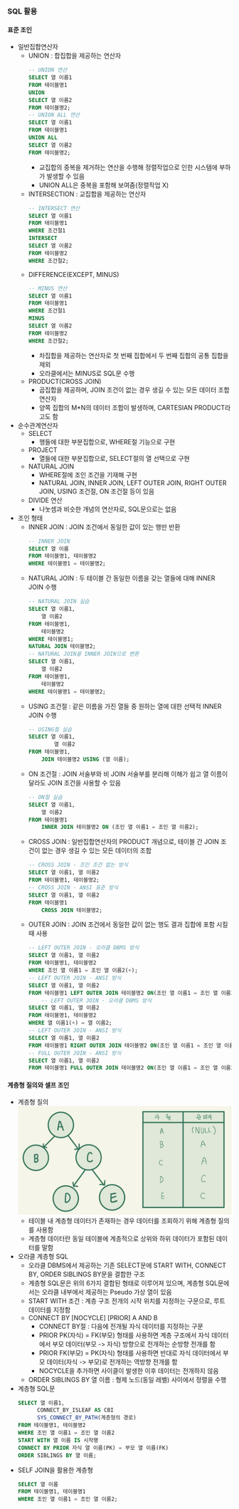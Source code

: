 ### SQL 활용
#### 표준 조인
- 일반집합연산자
  - UNION : 합집합을 제공하는 연산자
    ```sql
    -- UNION 연산
    SELECT 열 이름1
    FROM 테이블명1
    UNION
    SELECT 열 이름2
    FROM 테이블명2;
    -- UNION ALL 연산
    SELECT 열 이름1
    FROM 테이블명1
    UNION ALL
    SELECT 열 이름2
    FROM 테이블명2;
    ```
    - 교집합의 중복을 제거하는 연산을 수행해 정렬작업으로 인한 시스템에 부하가 발생할 수 있음
    - UNION ALL은 중복을 포함해 보여줌(정렬작업 X)
  - INTERSECTION : 교집합을 제공하는 연산자
    ```sql
    -- INTERSECT 연산
    SELECT 열 이름1
    FROM 테이블명1
    WHERE 조건절1
    INTERSECT
    SELECT 열 이름2
    FROM 테이블명2
    WHERE 조건절2;
    ```
  - DIFFERENCE(EXCEPT, MINUS)
    ```sql
    -- MINUS 연산
    SELECT 열 이름1
    FROM 테이블명1
    WHERE 조건절1
    MINUS
    SELECT 열 이름2
    FROM 테이블명2
    WHERE 조건절2;
    ```
    - 차집합을 제공하는 연산자로 첫 번째 집합에서 두 번째 집합의 공통 집합을 제외
    - 오라클에서는 MINUS로 SQL문 수행
  - PRODUCT(CROSS JOIN)
    - 곱집합을 제공하며, JOIN 조건이 없는 경우 생길 수 있는 모든 데이터 조합 연산자
    - 양쪽 집합의 M*N의 데이터 조합이 발생하며, CARTESIAN PRODUCT라고도 함
- 순수관계연산자
  - SELECT
    - 행들에 대한 부분집합으로, WHERE절 기능으로 구현
  - PROJECT
    - 열들에 대한 부분집합으로, SELECT절의 열 선택으로 구현
  - NATURAL JOIN
    - WHERE절에 조인 조건을 기재해 구현
    - NATURAL JOIN, INNER JOIN, LEFT OUTER JOIN, RIGHT OUTER JOIN, USING 조건절, ON 조건절 등이 있음
  - DIVIDE 연산
    - 나눗셈과 비슷한 개념의 연산자로, SQL문으로는 없음
- 조인 형태
  - INNER JOIN : JOIN 조건에서 동일한 값이 있는 행만 반환
    ```sql
    -- INNER JOIN
    SELECT 열 이름
    FROM 테이블명1, 테이블명2
    WHERE 테이블명1 = 테이블명2;
    ```
  - NATURAL JOIN : 두 테이블 간 동일한 이름을 갖는 열들에 대해 INNER JOIN 수행
    ```sql
    -- NATURAL JOIN 실습
    SELECT 열 이름1,
        열 이름2
    FROM 테이블명1,
        테이블명2
    WHERE 테이블명1;
    NATURAL JOIN 테이블명2;
    -- NATURAL JOIN을 INNER JOIN으로 변환
    SELECT 열 이름1,
        열 이름2
    FROM 테이블명1,
        테이블명2
    WHERE 테이블명1 = 테이블명2;
    ```
  - USING 조건절 : 같은 이름을 가진 열들 중 원하는 열에 대한 선택적 INNER JOIN 수행
    ```sql
    -- USING절 실습
    SELECT 열 이름1,
            열 이름2
    FROM 테이블명1,
        JOIN 테이블명2 USING (열 이름);
    ```
  - ON 조건절 : JOIN 서술부와 비 JOIN 서술부를 분리해 이해가 쉽고 열 이름이 달라도 JOIN 조건을 사용할 수 있음
    ```sql
    -- ON절 실습
    SELECT 열 이름1,
        열 이름2
    FROM 테이블명1
        INNER JOIN 테이블명2 ON (조인 열 이름1 = 조인 열 이름2);
    ```
  - CROSS JOIN : 일반집합연산자의 PRODUCT 개념으로, 테이블 간 JOIN 조건이 없는 경우 생길 수 있는 모든 데이터의 조합
    ```sql
    -- CROSS JOIN - 조인 조건 없는 방식
    SELECT 열 이름1, 열 이름2
    FROM 테이블명1, 테이블명2;
    -- CROSS JOIN - ANSI 표준 방식
    SELECT 열 이름1, 열 이름2
    FROM 테이블명1
        CROSS JOIN 테이블명2;
    ```
  - OUTER JOIN : JOIN 조건에서 동일한 값이 없는 행도 결과 집합에 포함 시킬 때 사용
    ```sql
    -- LEFT OUTER JOIN - 오라클 DBMS 방식
    SELECT 열 이름1, 열 이름2
    FROM 테이블명1, 테이블명2
    WHERE 조인 열 이름1 = 조인 열 이름2(+);
    -- LEFT OUTER JOIN - ANSI 방식
    SELECT 열 이름1, 열 이름2
    FROM 테이블명1 LEFT OUTER JOIN 테이블명2 ON(조인 열 이름1 = 조인 열 이름2);
        -- LEFT OUTER JOIN - 오라클 DBMS 방식
    SELECT 열 이름1, 열 이름2
    FROM 테이블명1, 테이블명2
    WHERE 열 이름1(+) = 열 이름2;
    -- LEFT OUTER JOIN - ANSI 방식
    SELECT 열 이름1, 열 이름2
    FROM 테이블명1 RIGHT OUTER JOIN 테이블명2 ON(조인 열 이름1 = 조인 열 이름2);
    -- FULL OUTER JOIN - ANSI 방식
    SELECT 열 이름1, 열 이름2
    FROM 테이블명1 FULL OUTER JOIN 테이블명2 ON(조인 열 이름1 = 조인 열 이름2);
    ```

#### 계층형 질의와 셀프 조인
- 계층형 질의
![](../image/6-1.jpg)
  - 테이블 내 계층형 데이터가 존재하는 경우 데이터를 조회하기 위해 계층형 질의를 사용함
  - 계층형 데이터란 동일 테이블에 계층적으로 상위와 하위 데이터가 포함된 데이터를 말함
- 오라클 계층형 SQL
  - 오라클 DBMS에서 제공하는 기존 SELECT문에 START WITH, CONNECT BY, ORDER SIBLINGS BY문을 결합한 구조
  - 계층형 SQL문은 위의 6가지 결합된 형태로 이루어져 있으며, 계층형 SQL문에서는 오라클 내부에서 제공하는 Pseudo 가상 열이 있음
  - START WITH 조건 : 계층 구조 전개의 시작 위치를 지정하는 구문으로, 루트 데이터를 지정함
  - CONNECT BY [NOCYCLE] [PRIOR] A AND B
    - CONNECT BY절 : 다음에 전개될 자식 데이터를 지정하는 구문
    - PRIOR PK(자식) = FK(부모) 형태를 사용하면 계층 구조에서 자식 데이터에서 부모 데이터(부모 -> 자식) 방향으로 전개하는 순방향 전개를 함
    - PRIOR FK(부모) = PK(자식) 형태를 사용하면 반대로 자식 데이터에서 부모 데이터(자식 -> 부모)로 전개하는 역방향 전개를 함
    - NOCYCLE을 추가하면 사이클이 발생한 이후 데이터는 전개하지 않음
  - ORDER SIBLINGS BY 열 이름 : 형제 노드(동일 레벨) 사이에서 정렬을 수행
- 계층형 SQL문
  ```sql
  SELECT 열 이름1,
        CONNECT_BY_ISLEAF AS CBI
        SYS_CONNECT_BY_PATH(계층형의 경로)
  FROM 테이블명1, 테이블명2
  WHERE 조인 열 이름1 = 조인 열 이름2
  START WITH 열 이름 IS 시작행
  CONNECT BY PRIOR 자식 열 이름(PK) = 부모 열 이름(FK)
  ORDER SIBLINGS BY 열 이름;
  ```
- SELF JOIN을 활용한 계층형
  ```sql
  SELECT 열 이름
  FROM 테이블명1, 테이블명1
  WHERE 조인 열 이름1 = 조인 열 이름2;
  ```
